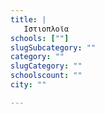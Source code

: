 ```yaml
---
title: |
   Ιστιοπλοϊα
schools: [""]
slugSubcategory: ""
category: ""
slugCategory: ""
schoolscount: ""
city: ""

---
```


